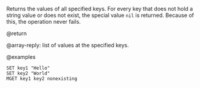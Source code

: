 Returns the values of all specified keys.
For every key that does not hold a string value or does not exist, the special
value `nil` is returned.
Because of this, the operation never fails.

@return

@array-reply: list of values at the specified keys.

@examples

```cli
SET key1 "Hello"
SET key2 "World"
MGET key1 key2 nonexisting
```
